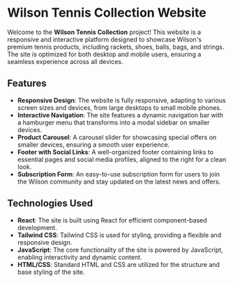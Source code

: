 # Wilson Tennis Collection Website

Welcome to the **Wilson Tennis Collection** project! This website is a responsive and interactive platform designed to showcase Wilson's premium tennis products, including rackets, shoes, balls, bags, and strings. The site is optimized for both desktop and mobile users, ensuring a seamless experience across all devices.

## Features

- **Responsive Design**: The website is fully responsive, adapting to various screen sizes and devices, from large desktops to small mobile phones.
- **Interactive Navigation**: The site features a dynamic navigation bar with a hamburger menu that transforms into a modal sidebar on smaller devices.
- **Product Carousel**: A carousel slider for showcasing special offers on smaller devices, ensuring a smooth user experience.
- **Footer with Social Links**: A well-organized footer containing links to essential pages and social media profiles, aligned to the right for a clean look.
- **Subscription Form**: An easy-to-use subscription form for users to join the Wilson community and stay updated on the latest news and offers.

## Technologies Used

- **React**: The site is built using React for efficient component-based development.
- **Tailwind CSS**: Tailwind CSS is used for styling, providing a flexible and responsive design.
- **JavaScript**: The core functionality of the site is powered by JavaScript, enabling interactivity and dynamic content.
- **HTML/CSS**: Standard HTML and CSS are utilized for the structure and base styling of the site.

